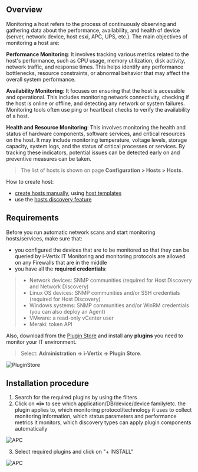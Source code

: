 ## Overview

Monitoring a host refers to the process of continuously observing and gathering data about the performance, availability, and health of device (server, network device, host esxi, APC, UPS, etc.). The main objectives of monitoring a host are:

**Performance Monitoring**: It involves tracking various metrics related to the host's performance, such as CPU usage, memory utilization, disk activity, network traffic, and response times. This helps identify any performance bottlenecks, resource constraints, or abnormal behavior that may affect the overall system performance.

**Availability Monitoring**: It focuses on ensuring that the host is accessible and operational. This includes monitoring network connectivity, checking if the host is online or offline, and detecting any network or system failures. Monitoring tools often use ping or heartbeat checks to verify the availability of a host.

**Health and Resource Monitoring**: This involves monitoring the health and status of hardware components, software services, and critical resources on the host. It may include monitoring temperature, voltage levels, storage capacity, system logs, and the status of critical processes or services. By tracking these indicators, potential issues can be detected early on and preventive measures can be taken.

> The list of hosts is shown on page **Configuration > Hosts > Hosts**.

How to create host:

- [create hosts manually](./create-host-automatically.md), using [host templates](./host-templates.md)
- use the [hosts discovery feature](../discovery/description.md)

## Requirements

Before you run automatic network scans and start monitoring hosts/services, make sure that:

* you configured the devices that are to be monitored so that they can be queried by i-Vertix IT Monitoring and monitoring protocols are allowed on any Firewalls that are in the middle 
* you have all the **required credentials**:

> * Network devices: SNMP communities (required for Host Discovery and Network Discovery)
> * Linux OS devices: SNMP communities and/or SSH credentials (required for Host Discovery)
> * Windows systems: SNMP communities and/or WinRM credentials (you can also deploy an Agent)
> * VMware: a read-only vCenter user
> * Meraki: token API

Also, download from the [Plugin Store](../monitoring-basics/plugin_packs.md) and install any **plugins** you need to monitor your IT environment.

> Select: **Administration -> i-Vertix -> Plugin Store**.

![PluginStore](./assets/plugin-store.png)

## Installation procedure
1. Search for the required plugins by using the filters
2. Click on **«i»** to see which application/DB/device/device family/etc. the plugin applies to, which monitoring protocol/technology it uses to collect monitoring information, which status parameters and performance metrics it monitors, which discovery types can apply plugin components automatically

![APC](./assets/apc-example.png)

3. Select required plugins and click on "+ INSTALL"

![APC](./assets/plugin-install.png)



